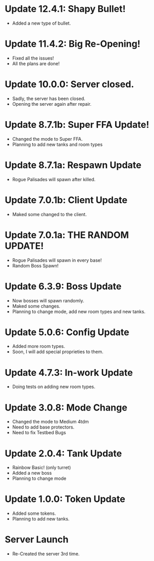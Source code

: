 # Update 12.4.1: Shapy Bullet!
- Added a new type of bullet.
# Update 11.4.2: Big Re-Opening!
- Fixed all the issues!
- All the plans are done!
# Update 10.0.0: Server closed.
- Sadly, the server has been closed.
- Opening the server again after repair.
# Update 8.7.1b: Super FFA Update!
- Changed the mode to Super FFA.
- Planning to add new tanks and room types
# Update 8.7.1a: Respawn Update
- Rogue Palisades will spawn after killed.
# Update 7.0.1b: Client Update
- Maked some changed to the client.
# Update 7.0.1a: THE RANDOM UPDATE!
- Rogue Palisades will spawn in every base!
- Random Boss Spawn!
# Update 6.3.9: Boss Update
- Now bosses will spawn randomly.
- Maked some changes.
- Planning to change mode, add new room types and new tanks.
# Update 5.0.6: Config Update
- Added more room types. 
- Soon, I will add special proprieties to them.
# Update 4.7.3: In-work Update
- Doing tests on adding new room types.
# Update 3.0.8: Mode Change
- Changed the mode to Medium 4tdm
- Need to add base protectors.
- Need to fix Testbed Bugs
# Update 2.0.4: Tank Update
- Rainbow Basic! (only turret)
- Added a new boss
- Planning to change mode
# Update 1.0.0: Token Update
- Added some tokens.
- Planning to add new tanks.
# Server Launch
- Re-Created the server 3rd time.
